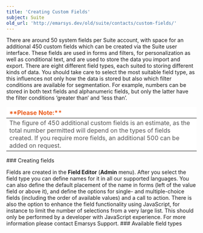 ```yaml
---
title: 'Creating Custom Fields'
subject: Suite
old_url: 'http://emarsys.dev/old/suite/contacts/custom-fields/'
---
```


There are around 50 system fields per Suite account, with space for an additional 450 custom fields which can be created via the Suite user interface. These fields are used in forms and filters, for personalization as well as conditional text, and are used to store the data you import and export. There are eight different field types, each suited to storing different kinds of data. You should take care to select the most suitable field type, as this influences not only how the data is stored but also which filter conditions are available for segmentation. For example, numbers can be stored in both text fields and alphanumeric fields, but only the latter have the filter conditions ‘greater than‘ and ‘less than’.

<table border="0" cellpadding="1" class="wikitable" style="width: 100%; border-width: 0px; border-style: solid;"><thead><tr><th style="text-align: left; border-color: #fff; background-color: #fff; color: #eb5a19;">**Please Note:**</th> </tr></thead><tbody><tr><td style="text-align: left; border-color: #fff; background-color: #fff; color: #555555;">The figure of 450 additional custom fields is an estimate, as the total number permitted will depend on the types of fields created. If you require more fields, an additional 500 can be added on request.</td></tr></tbody></table>### Creating fields

 Fields are created in the **Field Editor** (**Admin** menu). After you select the field type you can define names for it in all our supported languages. You can also define the default placement of the name in forms (left of the value field or above it), and define the options for single- and multiple-choice fields (including the order of available values) and a call to action. There is also the option to enhance the field functionality using JavaScript, for instance to limit the number of selections from a very large list. This should only be performed by a developer with JavaScript experience. For more information please contact Emarsys Support. ### Available field types

 <script src="http://emarsys.dev/old/ajax/gContentDiv.js"></script><div data-lang="en" id="contentFromOLH1"></div>
